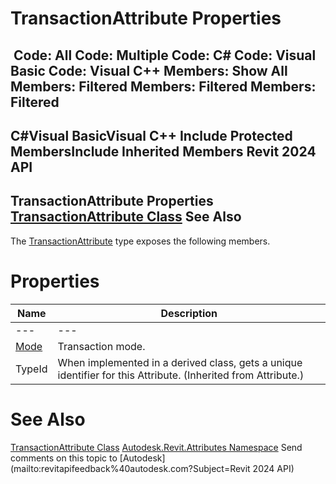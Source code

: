 # TransactionAttribute Properties

﻿
 Code: All Code: Multiple Code: C# Code: Visual Basic Code: Visual C++  Members: Show All Members: Filtered Members: Filtered Members: Filtered   
---  
C#Visual BasicVisual C++
Include Protected MembersInclude Inherited Members
Revit 2024 API  
---  
TransactionAttribute Properties  
[TransactionAttribute Class](fac3d5df-fa90-b901-70d2-c94615b28303.md "TransactionAttribute Class") See Also  
---  
The [TransactionAttribute](fac3d5df-fa90-b901-70d2-c94615b28303.md "TransactionAttribute Class") type exposes the following members.
# Properties
| Name | Description |
| --- | --- |
| --- | --- | --- |
| [Mode](1c7b2027-914a-b7e2-dd45-68573902b2e0.md "Mode Property") | Transaction mode. |
| TypeId | When implemented in a derived class, gets a unique identifier for this Attribute. (Inherited from Attribute.) |

# See Also
[TransactionAttribute Class](fac3d5df-fa90-b901-70d2-c94615b28303.md "TransactionAttribute Class")
[Autodesk.Revit.Attributes Namespace](59587eb2-4714-707c-9ec9-766e70658df7.md "Autodesk.Revit.Attributes Namespace")
Send comments on this topic to [Autodesk](mailto:revitapifeedback%40autodesk.com?Subject=Revit 2024 API)